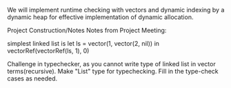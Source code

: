 We will implement runtime checking with vectors and dynamic indexing by a dynamic heap for effective implementation of dynamic allocation.

Project Construction/Notes
Notes from Project Meeting: 

simplest linked list is 
let ls = vector(1, vector(2, nil))
in vectorRef(vectorRef(ls, 1), 0)

Challenge in typechecker, as you cannot write type of linked list in vector terms(recursive).
Make "List" type for typechecking. Fill in the type-check cases as needed. 

